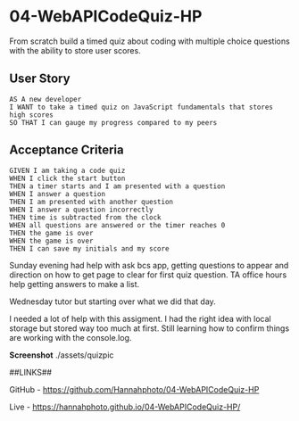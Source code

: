 # 04-WebAPICodeQuiz-HP
From scratch build a timed quiz about coding with multiple choice questions with the ability to store  user scores. 

## User Story

```
AS A new developer
I WANT to take a timed quiz on JavaScript fundamentals that stores high scores
SO THAT I can gauge my progress compared to my peers
```

## Acceptance Criteria

```
GIVEN I am taking a code quiz
WHEN I click the start button
THEN a timer starts and I am presented with a question
WHEN I answer a question
THEN I am presented with another question
WHEN I answer a question incorrectly
THEN time is subtracted from the clock
WHEN all questions are answered or the timer reaches 0
THEN the game is over
WHEN the game is over
THEN I can save my initials and my score
```

Sunday evening had help with ask bcs app, getting questions to appear and direction on how to get page to clear for first quiz question.
TA office hours help getting answers to make a list. 

Wednesday tutor but starting over what we did that day.

I needed a lot of help with this assigment. I had the right idea with local storage but stored way too much at first. Still learning how to confirm things are working with the console.log.

**Screenshot**
./assets/quizpic

##LINKS##

GitHub - https://github.com/Hannahphoto/04-WebAPICodeQuiz-HP

Live - https://hannahphoto.github.io/04-WebAPICodeQuiz-HP/